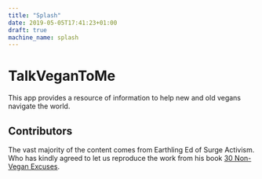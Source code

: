 ```yaml
---
title: "Splash"
date: 2019-05-05T17:41:23+01:00
draft: true
machine_name: splash
---
```



# TalkVeganToMe

This app provides a resource of information to help new and old vegans navigate the world.

## Contributors

The vast majority of the content comes from Earthling Ed of Surge Activism. Who has kindly agreed to let us reproduce the work from his book [30 Non-Vegan Excuses](https://earthlinged.org/ebook).
